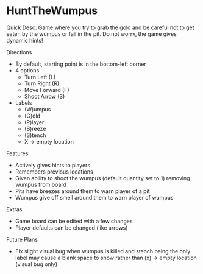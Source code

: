 # HuntTheWumpus
Quick Desc: Game where you try to grab the gold and be careful not to get eaten by the wumpus or fall in the pit. Do not worry, the game gives dynamic hints!

Directions
- By default, starting point is in the bottom-left corner
- 4 options
  - Turn Left (L)
  - Turn Right (R)
  - Move Forward (F)
  - Shoot Arrow (S)
- Labels
  - (W)umpus
  - (G)old
  - (P)layer
  - (B)reeze
  - (S)tench
  - X -> empty location
 
Features
- Actively gives hints to players
- Remembers previous locations
- Given ability to shoot the wumpus (default quantity set to 1) removing wumpus from board
- Pits have breezes around them to warn player of a pit
- Wumpus give off smell around them to warn player of wumpus

Extras
- Game board can be edited with a few changes
- Player defaults can be changed (like arrows)

Future Plans
- Fix slight visual bug when wumpus is killed and stench being the only label may cause a blank space to show rather than (x) -> empty location (visual bug only)

